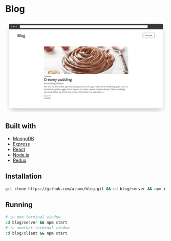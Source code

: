 # Blog

![](assets/preview.png)

## Built with

- [MongoDB](https://www.mongodb.com/)
- [Express](https://expressjs.com/)
- [React](https://reactjs.org/)
- [Node.js](https://nodejs.org/en/)
- [Redux](https://redux.js.org/)

## Installation

```sh
git clone https://github.com/atumv/blog.git && cd blog/server && npm i && cd ../client && npm i
```

## Running

```sh
# in one terminal window
cd blog/server && npm start
# in another terminal window
cd blog/client && npm start
```
